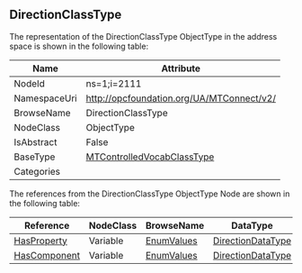 <!-- objecttype -->
## DirectionClassType
  
<!-- end of text -->
The representation of the DirectionClassType ObjectType in the address space is shown in the following table:  

|Name|Attribute|
|---|---|
|NodeId|ns=1;i=2111|
|NamespaceUri|http://opcfoundation.org/UA/MTConnect/v2/|
|BrowseName|DirectionClassType|
|NodeClass|ObjectType|
|IsAbstract|False|
|BaseType|[MTControlledVocabClassType](../../ObjectTypes/MTControlledVocabClassType/readme.md)|
|Categories||

The references from the DirectionClassType ObjectType Node are shown in the following table:  

|Reference|NodeClass|BrowseName|DataType|TypeDefinition|ModellingRule|
|---|---|---|---|---|---|
|[HasProperty](../../../Core/ReferenceTypes/HasProperty/readme.md)|Variable|[EnumValues](#EnumValues)|[DirectionDataType](../../DataTypes/DirectionDataType/readme.md)|[DirectionDataType](../../DataTypes/DirectionDataType/readme.md)|[Mandatory](../../../Core/Objects/Mandatory/readme.md)|
|[HasComponent](../../../Core/ReferenceTypes/HasComponent/readme.md)|Variable|[EnumValues](#EnumValues)|[DirectionDataType](../../DataTypes/DirectionDataType/readme.md)|[DirectionDataType](../../DataTypes/DirectionDataType/readme.md)|[Mandatory](../../../Core/Objects/Mandatory/readme.md)|


